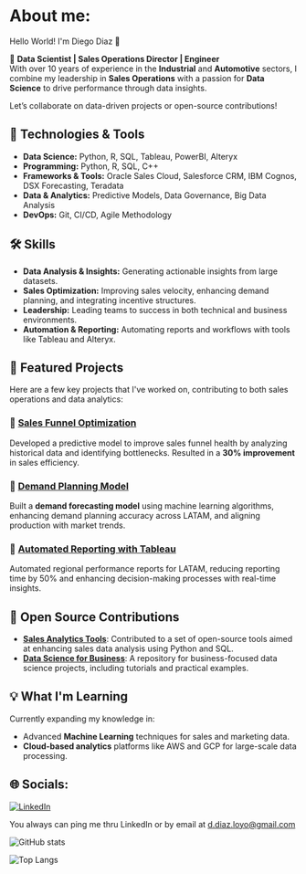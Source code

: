 # About me:
Hello World! I'm Diego Diaz 👋

🎯 **Data Scientist | Sales Operations Director | Engineer**  
With over 10 years of experience in the **Industrial** and **Automotive** sectors, I combine my leadership in **Sales Operations** with a passion for **Data Science** to drive performance through data insights.

Let’s collaborate on data-driven projects or open-source contributions!

## 🔧 Technologies & Tools

- **Data Science:** Python, R, SQL, Tableau, PowerBI, Alteryx
- **Programming:** Python, R, SQL, C++
- **Frameworks & Tools:** Oracle Sales Cloud, Salesforce CRM, IBM Cognos, DSX Forecasting, Teradata
- **Data & Analytics:** Predictive Models, Data Governance, Big Data Analysis
- **DevOps:** Git, CI/CD, Agile Methodology

## 🛠️ Skills

- **Data Analysis & Insights:** Generating actionable insights from large datasets.
- **Sales Optimization:** Improving sales velocity, enhancing demand planning, and integrating incentive structures.
- **Leadership:** Leading teams to success in both technical and business environments.
- **Automation & Reporting:** Automating reports and workflows with tools like Tableau and Alteryx.

## 📂 Featured Projects

Here are a few key projects that I've worked on, contributing to both sales operations and data analytics:

### 🔹 [Sales Funnel Optimization](https://github.com/ddloyo/sales-funnel-optimization)
Developed a predictive model to improve sales funnel health by analyzing historical data and identifying bottlenecks. Resulted in a **30% improvement** in sales efficiency.

### 🔹 [Demand Planning Model](https://github.com/ddloyo/demand-planning)
Built a **demand forecasting model** using machine learning algorithms, enhancing demand planning accuracy across LATAM, and aligning production with market trends.

### 🔹 [Automated Reporting with Tableau](https://github.com/ddloyo/tableau-automation)
Automated regional performance reports for LATAM, reducing reporting time by 50% and enhancing decision-making processes with real-time insights.

## 🚀 Open Source Contributions

- [**Sales Analytics Tools**](https://github.com/ddloyo/sales-analytics-tools): Contributed to a set of open-source tools aimed at enhancing sales data analysis using Python and SQL.
- [**Data Science for Business**](https://github.com/ddloyo/ds-for-business): A repository for business-focused data science projects, including tutorials and practical examples.

## 💡 What I'm Learning

Currently expanding my knowledge in:
- Advanced **Machine Learning** techniques for sales and marketing data.
- **Cloud-based analytics** platforms like AWS and GCP for large-scale data processing.

## 🌐 Socials:
[![LinkedIn](https://img.shields.io/badge/LinkedIn-%230077B5.svg?logo=linkedin&logoColor=white)](https://www.linkedin.com/in/diegodiazl/) 

You always can ping me thru LinkedIn or by email at d.diaz.loyo@gmail.com

![GitHub stats](https://github-readme-stats.vercel.app/api?username=ddloyo&show_icons=true&theme=radical)

![Top Langs](https://github-readme-stats.vercel.app/api/top-langs/?username=ddloyo&hide_progress=true)
